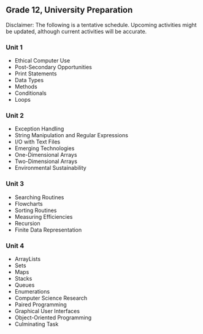 ## Grade 12, University Preparation

Disclaimer: The following is a tentative schedule. Upcoming activities might be updated, although current activities will be accurate.

### Unit 1

* Ethical Computer Use
* Post-Secondary Opportunities
* Print Statements
* Data Types
* Methods
* Conditionals
* Loops

### Unit 2

* Exception Handling
* String Manipulation and Regular Expressions
* I/O with Text Files
* Emerging Technologies
* One-Dimensional Arrays
* Two-Dimensional Arrays
* Environmental Sustainability

### Unit 3

* Searching Routines
* Flowcharts
* Sorting Routines
* Measuring Efficiencies
* Recursion
* Finite Data Representation

### Unit 4

* ArrayLists
* Sets
* Maps
* Stacks
* Queues
* Enumerations
* Computer Science Research
* Paired Programming
* Graphical User Interfaces
* Object-Oriented Programming
* Culminating Task
